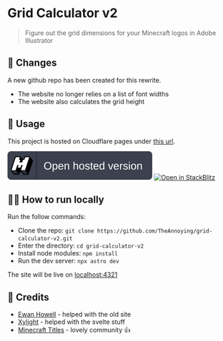 # Grid Calculator v2
> Figure out the grid dimensions for your Minecraft logos in Adobe Illustrator

## 📰 Changes
A new github repo has been created for this rewrite.
* The website no longer relies on a list of font widths
* The website also calculates the grid height

## 🚀 Usage
This project is hosted on Cloudflare pages under [this url](https://grid-calculator.theannoying.dev).

[![Open hosted version](/public/open_hosted_version.svg)](https://grid-calculator.theannoying.dev/)
[![Open in StackBlitz](https://developer.stackblitz.com/img/open_in_stackblitz.svg/)](https://stackblitz.com/github/TheAnnoying/grid-calculator-v2/)

## 🧑‍💻 How to run locally
Run the follow commands:

* Clone the repo: `git clone https://github.com/TheAnnoying/grid-calculator-v2.git`
* Enter the directory: `cd grid-calculator-v2`
* Install node modules: `npm install`
* Run the dev server: `npx astro dev`

The site will be live on [localhost:4321](http://localhost:4321)

## 🙏 Credits
* [Ewan Howell](https://ewanhowell.com/) - helped with the old site
* [Xylight](https://xylight.dev/) - helped with the svelte stuff
* [Minecraft Titles](https://mctitles.com/) - lovely community 👍